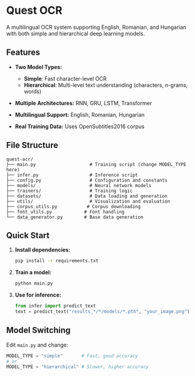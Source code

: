 # Quest OCR

A multilingual OCR system supporting English, Romanian, and Hungarian with both simple and hierarchical deep learning models.

## Features

- **Two Model Types:**
  - **Simple**: Fast character-level OCR
  - **Hierarchical**: Multi-level text understanding (characters, n-grams, words)

- **Multiple Architectures:** RNN, GRU, LSTM, Transformer

- **Multilingual Support:** English, Romanian, Hungarian

- **Real Training Data:** Uses OpenSubtitles2016 corpus

## File Structure

```
quest-ocr/
├── main.py                    # Training script (change MODEL_TYPE here)
├── infer.py                   # Inference script
├── config.py                  # Configuration and constants
├── models/                    # Neural network models
├── trainers/                  # Training logic
├── datasets/                  # Data loading and generation
├── utils/                     # Visualization and evaluation
├── corpus_utils.py           # Corpus downloading
├── font_utils.py            # Font handling
└── data_generator.py        # Base data generation
```

## Quick Start

1. **Install dependencies:**
   ```bash
   pip install -r requirements.txt
   ```

2. **Train a model:**
   ```bash
   python main.py
   ```

3. **Use for inference:**
   ```python
   from infer import predict_text
   text = predict_text("results_*/*/models/*.pth", "your_image.png")
   ```

## Model Switching

Edit `main.py` and change:
```python
MODEL_TYPE = "simple"       # Fast, good accuracy
# or
MODEL_TYPE = "hierarchical" # Slower, higher accuracy
```

